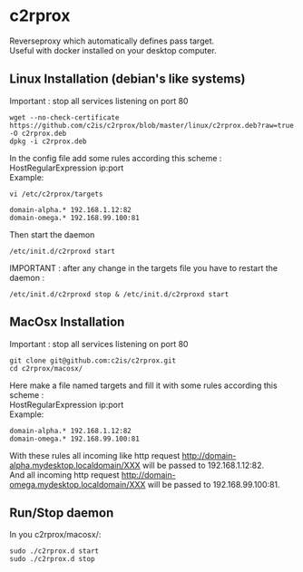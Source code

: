 c2rprox
========

Reverseproxy which automatically defines pass target.  
Useful with docker installed on your desktop computer.

## Linux Installation (debian's like systems)
Important : stop all services listening on port 80

```
wget --no-check-certificate https://github.com/c2is/c2rprox/blob/master/linux/c2rprox.deb?raw=true -O c2rprox.deb
dpkg -i c2rprox.deb
```

In the config file add some rules according this scheme :  
HostRegularExpression ip:port  
Example:

```
vi /etc/c2rprox/targets
```

```
domain-alpha.* 192.168.1.12:82
domain-omega.* 192.168.99.100:81
```

Then start the daemon
```
/etc/init.d/c2rproxd start
```

IMPORTANT : after any change in the targets file you have to restart the daemon :
```
/etc/init.d/c2rproxd stop & /etc/init.d/c2rproxd start
```

## MacOsx Installation
Important : stop all services listening on port 80

```
git clone git@github.com:c2is/c2rprox.git
cd c2rprox/macosx/
```

Here make a file named targets and fill it with some rules according this scheme :  
HostRegularExpression ip:port  
Example:

```
domain-alpha.* 192.168.1.12:82
domain-omega.* 192.168.99.100:81
```

With these rules all incoming like http request http://domain-alpha.mydesktop.localdomain/XXX will be passed to 192.168.1.12:82.  
And all incoming http request http://domain-omega.mydesktop.localdomain/XXX will be passed to 192.168.99.100:81. 

## Run/Stop daemon
In you c2rprox/macosx/:
```
sudo ./c2rprox.d start
sudo ./c2rprox.d stop
```

